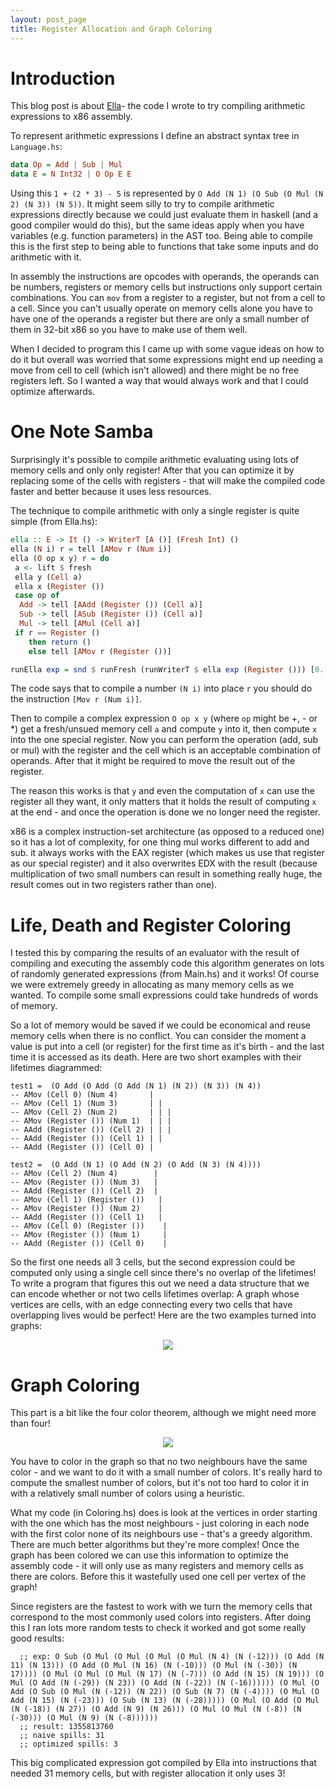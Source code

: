 ```yaml
---
layout: post_page
title: Register Allocation and Graph Coloring
---
```


Introduction
===========

This blog post is about [Ella](https://github.com/orchid-hybrid/bee/tree/master/Bee)- the code I wrote to try compiling arithmetic expressions to x86 assembly.

To represent arithmetic expressions I define an abstract syntax tree in `Language.hs`:

```haskell
data Op = Add | Sub | Mul
data E = N Int32 | O Op E E
```

Using this `1 + (2 * 3) - 5` is represented by `O Add (N 1) (O Sub (O Mul (N 2) (N 3)) (N 5))`. It might seem silly to try to compile arithmetic expressions directly because we could just evaluate them in haskell (and a good compiler would do this), but the same ideas apply when you have variables (e.g. function parameters) in the AST too. Being able to compile this is the first step to being able to functions that take some inputs and do arithmetic with it.

In assembly the instructions are opcodes with operands, the operands can be numbers, registers or memory cells but instructions only support certain combinations. You can `mov` from a register to a register, but not from a cell to a cell. Since you can't usually operate on memory cells alone you have to have one of the operands a register but there are only a small number of them in 32-bit x86 so you have to make use of them well.

When I decided to program this I came up with some vague ideas on how to do it but overall was worried that some expressions might end up needing a move from cell to cell (which isn't allowed) and there might be no free registers left. So I wanted a way that would always work and that I could optimize afterwards.

One Note Samba
===============

Surprisingly it's possible to compile arithmetic evaluating using lots of memory cells and only only register! After that you can optimize it by replacing some of the cells with registers - that will make the compiled code faster and better because it uses less resources.

The technique to compile arithmetic with only a single register is quite simple (from Ella.hs):

```haskell
ella :: E -> It () -> WriterT [A ()] (Fresh Int) ()
ella (N i) r = tell [AMov r (Num i)]
ella (O op x y) r = do
 a <- lift $ fresh
 ella y (Cell a)
 ella x (Register ())
 case op of
  Add -> tell [AAdd (Register ()) (Cell a)]
  Sub -> tell [ASub (Register ()) (Cell a)]
  Mul -> tell [AMul (Cell a)]
 if r == Register ()
    then return ()
    else tell [AMov r (Register ())]

runElla exp = snd $ runFresh (runWriterT $ ella exp (Register ())) [0..]
````

The code says that to compile a number `(N i)` into place `r` you should do the instruction `[Mov r (Num i)]`.

Then to compile a complex expression `O op x y` (where `op` might be +, - or *) get a fresh/unsued memory cell `a` and compute `y` into it, then compute `x` into the one special register. Now you can perform the operation (add, sub or mul) with the register and the cell which is an acceptable combination of operands. After that it might be required to move the result out of the register.

The reason this works is that `y` and even the computation of `x` can use the register all they want, it only matters that it holds the result of computing `x` at the end - and once the operation is done we no longer need the register.

x86 is a complex instruction-set architecture (as opposed to a reduced one) so it has a lot of complexity, for one thing mul works different to add and sub. it always works with the EAX register (which makes us use that register as our special register) and it also overwrites EDX with the result (because multiplication of two small numbers can result in something really huge, the result comes out in two registers rather than one).

Life, Death and Register Coloring
=================================

I tested this by comparing the results of an evaluator with the result of compiling and executing the assembly code this algorithm generates on lots of randomly generated expressions (from Main.hs) and it works! Of course we were extremely greedy in allocating as many memory cells as we wanted. To compile some small expressions could take hundreds of words of memory.

So a lot of memory would be saved if we could be economical and reuse memory cells when there is no conflict. You can consider the moment a value is put into a cell (or register) for the first time as it's birth - and the last time it is accessed as its death. Here are two short examples with their lifetimes diagrammed:

```
test1 =  (O Add (O Add (O Add (N 1) (N 2)) (N 3)) (N 4))
-- AMov (Cell 0) (Num 4)       |
-- AMov (Cell 1) (Num 3)       | |
-- AMov (Cell 2) (Num 2)       | | |
-- AMov (Register ()) (Num 1)  | | |
-- AAdd (Register ()) (Cell 2) | | |
-- AAdd (Register ()) (Cell 1) | |
-- AAdd (Register ()) (Cell 0) |

test2 =  (O Add (N 1) (O Add (N 2) (O Add (N 3) (N 4))))
-- AMov (Cell 2) (Num 4)        |
-- AMov (Register ()) (Num 3)   |
-- AAdd (Register ()) (Cell 2)  |
-- AMov (Cell 1) (Register ())   |
-- AMov (Register ()) (Num 2)    |
-- AAdd (Register ()) (Cell 1)   |
-- AMov (Cell 0) (Register ())    |
-- AMov (Register ()) (Num 1)     |
-- AAdd (Register ()) (Cell 0)    |
```

So the first one needs all 3 cells, but the second expression could be computed only using a single cell since there's no overlap of the lifetimes! To write a program that figures this out we need a data structure that we can encode whether or not two cells lifetimes overlap: A graph whose vertices are cells, with an edge connecting every two cells that have overlapping lives would be perfect!  Here are the two examples turned into graphs:

<p align="center">
  <img src="http://i.imgur.com/jO2nhvY.png" />
</p>


Graph Coloring
==============

This part is a bit like the four color theorem, although we might need more than four!

<p align="center">
  <img src="http://i.imgur.com/Zdth5is.gif" />
</p>

You have to color in the graph so that no two neighbours have the same color - and we want to do it with a small number of colors. It's really hard to compute the smallest number of colors, but it's not too hard to color it in with a relatively small number of colors using a heuristic.

What my code (in Coloring.hs) does is look at the vertices in order starting with the one which has the most neighbours - just coloring in each node with the first color none of its neighbours use - that's a greedy algorithm. There are much better algorithms but they're more complex! Once the graph has been colored we can use this information to optimize the assembly code - it will only use as many registers and memory cells as there are colors. Before this it wastefully used one cell per vertex of the graph!

Since registers are the fastest to work with we turn the memory cells that correspond to the most commonly used colors into registers. After doing this I ran lots more random tests to check it worked and got some really good results:

```
  ;; exp: O Sub (O Mul (O Mul (O Mul (O Mul (N 4) (N (-12))) (O Add (N 11) (N 13))) (O Add (O Mul (N 16) (N (-10))) (O Mul (N (-30)) (N 17)))) (O Mul (O Mul (O Mul (N 17) (N (-7))) (O Add (N 15) (N 19))) (O Mul (O Add (N (-29)) (N 23)) (O Add (N (-22)) (N (-16)))))) (O Mul (O Add (O Sub (O Mul (N (-12)) (N 22)) (O Sub (N 7) (N (-4)))) (O Mul (O Add (N 15) (N (-23))) (O Sub (N 13) (N (-28))))) (O Mul (O Add (O Mul (N (-18)) (N 27)) (O Add (N 9) (N 26))) (O Mul (O Mul (N (-8)) (N (-30))) (O Mul (N 9) (N (-8))))))
  ;; result: 1355813760
  ;; naive spills: 31
  ;; optimized spills: 3
```

This big complicated expression got compiled by Ella into instructions that needed 31 memory cells, but with register allocation it only uses 3!
